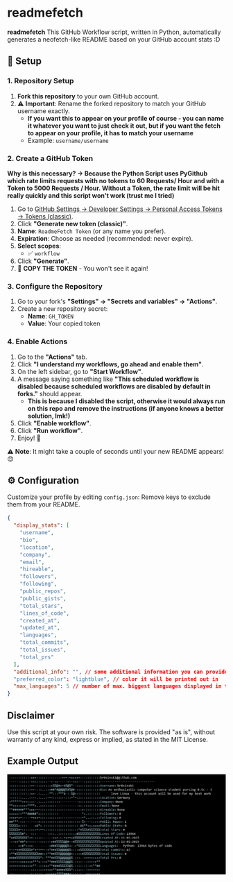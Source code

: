 <!--- START OF DELETION --->
# readmefetch

**readmefetch** This GitHub Workflow script, written in Python, automatically generates a neofetch-like README based on your GitHub account stats :D

## 🚀 Setup

### 1. Repository Setup
1. **Fork this repository** to your own GitHub account.
2. ⚠️ **Important**: Rename the forked repository to match your GitHub username exactly. 
   - **If you want this to appear on your profile of course - you can name it whatever you want to just check it out, but if you want the fetch to appear on your profile, it has to match your username**
   - Example: `username/username`

### 2. Create a GitHub Token

**Why is this necessary? -> Because the Python Script uses PyGithub which rate limits requests with no tokens to 60 Requests/ Hour and with a Token to 5000 Requests / Hour. Without a Token, the rate limit will be hit really quickly and this script won't work (trust me I tried)**

1. Go to [GitHub Settings → Developer Settings → Personal Access Tokens → Tokens (classic)](https://github.com/settings/tokens).
2. Click **"Generate new token (classic)"**.
3. **Name**: `ReadmeFetch Token` (or any name you prefer).
4. **Expiration**: Choose as needed (recommended: never expire).
5. **Select scopes**:
   - ✅ `workflow`
6. Click **"Generate"**.
7. 📝 **COPY THE TOKEN** - You won't see it again!

### 3. Configure the Repository
1. Go to your fork's **"Settings" → "Secrets and variables" → "Actions"**.
2. Create a new repository secret:
   - **Name**: `GH_TOKEN`
   - **Value**: Your copied token

### 4. Enable Actions
1. Go to the **"Actions"** tab.
2. Click **"I understand my workflows, go ahead and enable them"**.
3. On the left sidebar, go to **"Start Workflow"**.
4. A message saying something like **"This scheduled workflow is disabled because scheduled workflows are disabled by default in forks."** should appear.
   - **This is because I disabled the script, otherwise it would always run on this repo and remove the instructions (if anyone knows a better solution, lmk!)**
5. Click **"Enable workflow"**.
6. Click **"Run workflow"**.
7. Enjoy! 🎉

⚠️ **Note**: It might take a couple of seconds until your new README appears! 😊

## ⚙️ Configuration

Customize your profile by editing `config.json`:
Remove keys to exclude them from your README.

```json
{
  "display_stats": [
    "username",
    "bio",
    "location",
    "company",
    "email",
    "hireable",
    "followers",
    "following",
    "public_repos",
    "public_gists",
    "total_stars",
    "lines_of_code",
    "created_at",
    "updated_at",
    "languages",
    "total_commits",
    "total_issues",
    "total_prs"
  ],
  "additional_info": "", // some additional information you can provide :)
  "preferred_color": "lightblue", // color it will be printed out in
  "max_languages": 5 // number of max. biggest languages displayed in the fetch
}
```
## Disclaimer

Use this script at your own risk. The software is provided "as is", without warranty of any kind, express or implied, as stated in the MIT License.

## Example Output

<!--- END OF DELETION --->

<div align='center'>
  <img src='out/fetch.png' alt='Github Fetch'>
</div>
